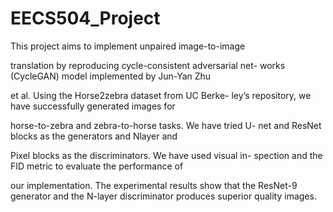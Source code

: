 # EECS504_Project
This project aims to implement unpaired image-to-image

translation by reproducing cycle-consistent adversarial net-
works (CycleGAN) model implemented by Jun-Yan Zhu

et al. Using the Horse2zebra dataset from UC Berke-
ley’s repository, we have successfully generated images for

horse-to-zebra and zebra-to-horse tasks. We have tried U-
net and ResNet blocks as the generators and Nlayer and

Pixel blocks as the discriminators. We have used visual in-
spection and the FID metric to evaluate the performance of

our implementation. The experimental results show that the
ResNet-9 generator and the N-layer discriminator produces
superior quality images.
